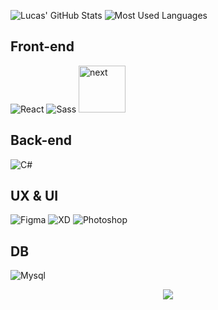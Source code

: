 ![Lucas' GitHub Stats](https://github-readme-stats.vercel.app/api?username=Luckaas&theme=blue-green)
![Most Used Languages](https://github-readme-stats.vercel.app/api/top-langs/?username=Luckaas&theme=blue-green)

## Front-end
![React](https://img.shields.io/badge/React-20232A?style=for-the-badge&logo=react&logoColor=61DAFB)
![Sass](https://img.shields.io/badge/Sass-CC6699?style=for-the-badge&logo=sass&logoColor=white)
<img src="https://pbs.twimg.com/media/FAXymZJXIAkERod.jpg" alt="next" width="75"/>


## Back-end
![C#](https://img.shields.io/badge/C%23-239120?style=for-the-badge&logo=c-sharp&logoColor=white)

## UX & UI
![Figma](https://img.shields.io/badge/Figma-F24E1E?style=for-the-badge&logo=figma&logoColor=white)
![XD](https://img.shields.io/badge/Adobe%20XD-470137?style=for-the-badge&logo=Adobe%20XD&logoColor=#FF61F6)
![Photoshop](https://img.shields.io/badge/Adobe%20Photoshop-31A8FF?style=for-the-badge&logo=Adobe%20Photoshop&logoColor=black)


## DB
![Mysql](https://img.shields.io/badge/MySQL-005C84?style=for-the-badge&logo=mysql&logoColor=white)

<p align="center">
  <a href="https://skillicons.dev">
    <img src="https://skillicons.dev/icons?i=git,cs,figma,flutter,ai,js,ps,postman,xd" />
  </a>
</p>

